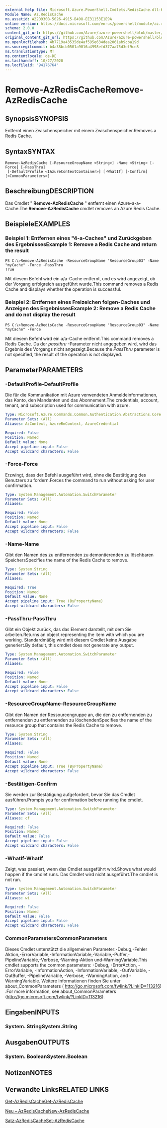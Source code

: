 ```yaml
---
external help file: Microsoft.Azure.PowerShell.Cmdlets.RedisCache.dll-Help.xml
Module Name: Az.RedisCache
ms.assetid: A22D930B-5026-4915-B498-EE31153E1E9A
online version: https://docs.microsoft.com/en-us/powershell/module/az.rediscache/remove-azrediscache
schema: 2.0.0
content_git_url: https://github.com/Azure/azure-powershell/blob/master/src/RedisCache/RedisCache/help/Remove-AzRedisCache.md
original_content_git_url: https://github.com/Azure/azure-powershell/blob/master/src/RedisCache/RedisCache/help/Remove-AzRedisCache.md
ms.openlocfilehash: 4b7719a43535de4af595e634dea2061ab9cba19d
ms.sourcegitcommit: b4a38bcb0501a9016a4998efd377aa75d3ef9ce8
ms.translationtype: MT
ms.contentlocale: de-DE
ms.lasthandoff: 10/27/2020
ms.locfileid: "94176764"
---
```

# <span data-ttu-id="6e832-101">Remove-AzRedisCache</span><span class="sxs-lookup"><span data-stu-id="6e832-101">Remove-AzRedisCache</span></span>

## <span data-ttu-id="6e832-102">Synopsis</span><span class="sxs-lookup"><span data-stu-id="6e832-102">SYNOPSIS</span></span>
<span data-ttu-id="6e832-103">Entfernt einen Zwischenspeicher mit einem Zwischenspeicher.</span><span class="sxs-lookup"><span data-stu-id="6e832-103">Removes a Redis Cache.</span></span>

## <span data-ttu-id="6e832-104">Syntax</span><span class="sxs-lookup"><span data-stu-id="6e832-104">SYNTAX</span></span>

```
Remove-AzRedisCache [-ResourceGroupName <String>] -Name <String> [-Force] [-PassThru]
 [-DefaultProfile <IAzureContextContainer>] [-WhatIf] [-Confirm] [<CommonParameters>]
```

## <span data-ttu-id="6e832-105">Beschreibung</span><span class="sxs-lookup"><span data-stu-id="6e832-105">DESCRIPTION</span></span>
<span data-ttu-id="6e832-106">Das Cmdlet " **Remove-AzRedisCache** " entfernt einen Azure-a-a-Cache.</span><span class="sxs-lookup"><span data-stu-id="6e832-106">The **Remove-AzRedisCache** cmdlet removes an Azure Redis Cache.</span></span>

## <span data-ttu-id="6e832-107">Beispiele</span><span class="sxs-lookup"><span data-stu-id="6e832-107">EXAMPLES</span></span>

### <span data-ttu-id="6e832-108">Beispiel 1: Entfernen eines "4-a-Caches" und Zurückgeben des Ergebnisses</span><span class="sxs-lookup"><span data-stu-id="6e832-108">Example 1: Remove a Redis Cache and return the result</span></span>
```
PS C:\>Remove-AzRedisCache -ResourceGroupName "ResourceGroup03" -Name "myCache" -Force -PassThru
True
```

<span data-ttu-id="6e832-109">Mit diesem Befehl wird ein a/a-Cache entfernt, und es wird angezeigt, ob der Vorgang erfolgreich ausgeführt wurde.</span><span class="sxs-lookup"><span data-stu-id="6e832-109">This command removes a Redis Cache and displays whether the operation is successful.</span></span>

### <span data-ttu-id="6e832-110">Beispiel 2: Entfernen eines Freizeichen folgen-Caches und Anzeigen des Ergebnisses</span><span class="sxs-lookup"><span data-stu-id="6e832-110">Example 2: Remove a Redis Cache and do not display the result</span></span>
```
PS C:\>Remove-AzRedisCache -ResourceGroupName "ResourceGroup03" -Name "myCache" -Force
```

<span data-ttu-id="6e832-111">Mit diesem Befehl wird ein a/a-Cache entfernt.</span><span class="sxs-lookup"><span data-stu-id="6e832-111">This command removes a Redis Cache.</span></span>
<span data-ttu-id="6e832-112">Da der *passthru* -Parameter nicht angegeben wird, wird das Ergebnis des Vorgangs nicht angezeigt.</span><span class="sxs-lookup"><span data-stu-id="6e832-112">Because the *PassThru* parameter is not specified, the result of the operation is not displayed.</span></span>

## <span data-ttu-id="6e832-113">Parameter</span><span class="sxs-lookup"><span data-stu-id="6e832-113">PARAMETERS</span></span>

### <span data-ttu-id="6e832-114">-DefaultProfile</span><span class="sxs-lookup"><span data-stu-id="6e832-114">-DefaultProfile</span></span>
<span data-ttu-id="6e832-115">Die für die Kommunikation mit Azure verwendeten Anmeldeinformationen, das Konto, den Mandanten und das Abonnement.</span><span class="sxs-lookup"><span data-stu-id="6e832-115">The credentials, account, tenant, and subscription used for communication with azure.</span></span>

```yaml
Type: Microsoft.Azure.Commands.Common.Authentication.Abstractions.Core.IAzureContextContainer
Parameter Sets: (All)
Aliases: AzContext, AzureRmContext, AzureCredential

Required: False
Position: Named
Default value: None
Accept pipeline input: False
Accept wildcard characters: False
```

### <span data-ttu-id="6e832-116">-Force</span><span class="sxs-lookup"><span data-stu-id="6e832-116">-Force</span></span>
<span data-ttu-id="6e832-117">Erzwingt, dass der Befehl ausgeführt wird, ohne die Bestätigung des Benutzers zu fordern.</span><span class="sxs-lookup"><span data-stu-id="6e832-117">Forces the command to run without asking for user confirmation.</span></span>

```yaml
Type: System.Management.Automation.SwitchParameter
Parameter Sets: (All)
Aliases:

Required: False
Position: Named
Default value: None
Accept pipeline input: False
Accept wildcard characters: False
```

### <span data-ttu-id="6e832-118">-Name</span><span class="sxs-lookup"><span data-stu-id="6e832-118">-Name</span></span>
<span data-ttu-id="6e832-119">Gibt den Namen des zu entfernenden zu demontierenden zu löschbaren Speichers</span><span class="sxs-lookup"><span data-stu-id="6e832-119">Specifies the name of the Redis Cache to remove.</span></span>

```yaml
Type: System.String
Parameter Sets: (All)
Aliases:

Required: True
Position: Named
Default value: None
Accept pipeline input: True (ByPropertyName)
Accept wildcard characters: False
```

### <span data-ttu-id="6e832-120">-PassThru</span><span class="sxs-lookup"><span data-stu-id="6e832-120">-PassThru</span></span>
<span data-ttu-id="6e832-121">Gibt ein Objekt zurück, das das Element darstellt, mit dem Sie arbeiten.</span><span class="sxs-lookup"><span data-stu-id="6e832-121">Returns an object representing the item with which you are working.</span></span>
<span data-ttu-id="6e832-122">Standardmäßig wird mit diesem Cmdlet keine Ausgabe generiert.</span><span class="sxs-lookup"><span data-stu-id="6e832-122">By default, this cmdlet does not generate any output.</span></span>

```yaml
Type: System.Management.Automation.SwitchParameter
Parameter Sets: (All)
Aliases:

Required: False
Position: Named
Default value: None
Accept pipeline input: False
Accept wildcard characters: False
```

### <span data-ttu-id="6e832-123">-ResourceGroupName</span><span class="sxs-lookup"><span data-stu-id="6e832-123">-ResourceGroupName</span></span>
<span data-ttu-id="6e832-124">Gibt den Namen der Ressourcengruppe an, die den zu entfernenden zu entfernenden zu entfernenden zu löschenden</span><span class="sxs-lookup"><span data-stu-id="6e832-124">Specifies the name of the resource group that contains the Redis Cache to remove.</span></span>

```yaml
Type: System.String
Parameter Sets: (All)
Aliases:

Required: False
Position: Named
Default value: None
Accept pipeline input: True (ByPropertyName)
Accept wildcard characters: False
```

### <span data-ttu-id="6e832-125">-Bestätigen</span><span class="sxs-lookup"><span data-stu-id="6e832-125">-Confirm</span></span>
<span data-ttu-id="6e832-126">Sie werden zur Bestätigung aufgefordert, bevor Sie das Cmdlet ausführen.</span><span class="sxs-lookup"><span data-stu-id="6e832-126">Prompts you for confirmation before running the cmdlet.</span></span>

```yaml
Type: System.Management.Automation.SwitchParameter
Parameter Sets: (All)
Aliases: cf

Required: False
Position: Named
Default value: False
Accept pipeline input: False
Accept wildcard characters: False
```

### <span data-ttu-id="6e832-127">-WhatIf</span><span class="sxs-lookup"><span data-stu-id="6e832-127">-WhatIf</span></span>
<span data-ttu-id="6e832-128">Zeigt, was passiert, wenn das Cmdlet ausgeführt wird.</span><span class="sxs-lookup"><span data-stu-id="6e832-128">Shows what would happen if the cmdlet runs.</span></span>
<span data-ttu-id="6e832-129">Das Cmdlet wird nicht ausgeführt.</span><span class="sxs-lookup"><span data-stu-id="6e832-129">The cmdlet is not run.</span></span>

```yaml
Type: System.Management.Automation.SwitchParameter
Parameter Sets: (All)
Aliases: wi

Required: False
Position: Named
Default value: False
Accept pipeline input: False
Accept wildcard characters: False
```

### <span data-ttu-id="6e832-130">CommonParameters</span><span class="sxs-lookup"><span data-stu-id="6e832-130">CommonParameters</span></span>
<span data-ttu-id="6e832-131">Dieses Cmdlet unterstützt die allgemeinen Parameter:-Debug,-Fehler Aktion,-ErrorVariable,-InformationVariable,-Variable,-Puffer,-PipelineVariable,-Verbose,-Warning-Aktion und-WarningVariable.</span><span class="sxs-lookup"><span data-stu-id="6e832-131">This cmdlet supports the common parameters: -Debug, -ErrorAction, -ErrorVariable, -InformationAction, -InformationVariable, -OutVariable, -OutBuffer, -PipelineVariable, -Verbose, -WarningAction, and -WarningVariable.</span></span> <span data-ttu-id="6e832-132">Weitere Informationen finden Sie unter about_CommonParameters ( http://go.microsoft.com/fwlink/?LinkID=113216) .</span><span class="sxs-lookup"><span data-stu-id="6e832-132">For more information, see about_CommonParameters (http://go.microsoft.com/fwlink/?LinkID=113216).</span></span>

## <span data-ttu-id="6e832-133">Eingaben</span><span class="sxs-lookup"><span data-stu-id="6e832-133">INPUTS</span></span>

### <span data-ttu-id="6e832-134">System. String</span><span class="sxs-lookup"><span data-stu-id="6e832-134">System.String</span></span>

## <span data-ttu-id="6e832-135">Ausgaben</span><span class="sxs-lookup"><span data-stu-id="6e832-135">OUTPUTS</span></span>

### <span data-ttu-id="6e832-136">System. Boolean</span><span class="sxs-lookup"><span data-stu-id="6e832-136">System.Boolean</span></span>

## <span data-ttu-id="6e832-137">Notizen</span><span class="sxs-lookup"><span data-stu-id="6e832-137">NOTES</span></span>

## <span data-ttu-id="6e832-138">Verwandte Links</span><span class="sxs-lookup"><span data-stu-id="6e832-138">RELATED LINKS</span></span>

[<span data-ttu-id="6e832-139">Get-AzRedisCache</span><span class="sxs-lookup"><span data-stu-id="6e832-139">Get-AzRedisCache</span></span>](./Get-AzRedisCache.md)

[<span data-ttu-id="6e832-140">Neu – AzRedisCache</span><span class="sxs-lookup"><span data-stu-id="6e832-140">New-AzRedisCache</span></span>](./New-AzRedisCache.md)

[<span data-ttu-id="6e832-141">Satz-AzRedisCache</span><span class="sxs-lookup"><span data-stu-id="6e832-141">Set-AzRedisCache</span></span>](./Set-AzRedisCache.md)


